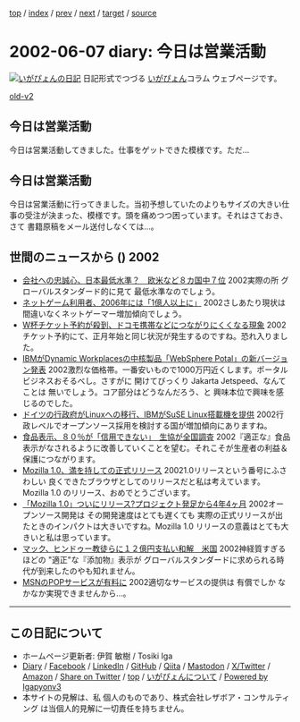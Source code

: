 [top](../index.html) 
 / [index](index.html) 
 / [prev](ig020606.html) 
 / [next](ig020610.html) 
 / [target](https://www.igapyon.jp/igapyon/diary/2002/ig020607.html) 
 / [source](https://github.com/igapyon/diary/blob/master/2002/ig020607.src.md) 

2002-06-07 diary: 今日は営業活動
=====================================================================================================
[![いがぴょんの日記](https://www.igapyon.jp/igapyon/diary/images/iga202308_64.jpg "いがぴょん")](https://www.igapyon.jp/igapyon/diary/memo/memoigapyon.html) 日記形式でつづる [いがぴょん](https://www.igapyon.jp/igapyon/diary/memo/memoigapyon.html)コラム ウェブページです。

[old-v2](ig020607-orig.html)

## 今日は営業活動

今日は営業活動してきました。仕事をゲットできた模様です。ただ…


## 今日は営業活動

今日は営業活動に行ってきました。当初予想していたのよりもサイズの大きい仕事の受注が決まった、模様です。頭を痛めつつ困っています。それはさておき、さて 書籍原稿をメール送付しなくては…。

## 世間のニュースから () 2002

* [会社への忠誠心、日本最低水準？　欧米など８カ国中７位](http://www.asahi.com/business/update/0607/008.html?2002)  2002実際の所 グローバルスタンダード的に見て 最低水準なのでしょう。
* [ネットゲーム利用者、2006年には「1億人以上に」](http://www.zdnet.co.jp/news/0206/07/nebt_09.html)  2002さしあたり現状は 間違いなくネットゲーマー増加傾向でしょう。
* [W杯チケット予約が殺到、ドコモ携帯などにつながりにくくなる現象](http://www.zdnet.co.jp/news/0206/07/njbt_01.html)  2002チケット予約にて、正月年始と同じ状況が発生するのですね。恐れ入りました。
* [IBMがDynamic Workplacesの中核製品「WebSphere Potal」の新バージョン発表](http://www.zdnet.co.jp/enterprise/0206/06/02060609.html)  2002激烈な価格帯。一番安いもので1000万円近くします。ポータルビジネスおそるべし。さすがに 開けてびっくり Jakarta Jetspeed、なんてことは 無いでしょう。コア部分はどうなんだろう、と 興味本位で興味を感じるのでした。
* [ドイツの行政府がLinuxへの移行、IBMがSuSE Linux搭載機を提供](http://www.zdnet.co.jp/enterprise/0206/06/02060608.html)  2002行政レベルでオープンソース採用を検討する国が増加傾向にありますね。
* [食品表示、８０％が「信用できない」　生協が全国調査](http://www.asahi.com/national/update/0607/028.html)  2002『適正な』食品表示がなされるように改善していくことを望む。それこそが生産者の利益＆保護につながります。
* [Mozilla 1.0、満を持しての正式リリース](http://www.zdnet.co.jp/news/0206/06/ne00_mozilla.html)  20021.0リリースという番号にふさわしい 良くできたブラウザとしてのリリースだと私は考えています。Mozilla 1.0 のリリース、おめでとうございます。
* [「Mozilla 1.0」ついにリリース?プロジェクト発足から4年4ヶ月](http://www.watch.impress.co.jp/internet/www/article/2002/0606/mozilla.htm)  2002オープンソース開発は その開発速度はとても遅くても 実際の正式リリースが出たときのインパクトは大きいですね。Mozilla 1.0 リリースの意義はとても大きいと私は思っています。
* [マック、ヒンドゥー教徒らに１２億円支払い和解　米国](http://www.asahi.com/international/update/0606/007.html)  2002神経質すぎるほどの "適正"な『添加物』表示が グローバルスタンダードに求められる時代が到来したのやも知れません。
* [MSNのPOPサービスが有料に](http://www.zdnet.co.jp/news/0206/07/nebt_10.html)  2002適切なサービスの提供は 有償でしか なかなか実現できませんから…。


----------------------------------------------------------------------------------------------------

## この日記について

* ホームページ更新者: 伊賀 敏樹 / Tosiki Iga
* [Diary](https://www.igapyon.jp/igapyon/diary/) / [Facebook](https://www.facebook.com/igapyon) / [LinkedIn](https://www.linkedin.com/in/toshikiiga) / [GitHub](https://github.com/igapyon) / [Qiita](https://qiita.com/igapyon) / [Mastodon](https://social.vivaldi.net/@igapyon) / [X/Twitter](https://twitter.com/ToshikiIga) / [Amazon](https://www.amazon.co.jp/%E4%BC%8A%E8%B3%80-%E6%95%8F%E6%A8%B9/e/B004LTQWCQ) / 
[Share on Twitter](https://twitter.com/intent/tweet?hashtags=igapyon%2Cdiary%2C%E3%81%84%E3%81%8C%E3%81%B4%E3%82%87%E3%82%93&text=%E4%BB%8A%E6%97%A5%E3%81%AF%E5%96%B6%E6%A5%AD%E6%B4%BB%E5%8B%95&url=https%3A%2F%2Fwww.igapyon.jp%2Figapyon%2Fdiary%2F2002%2Fig020607.html) / [top](../index.html) / [いがぴょんについて](https://www.igapyon.jp/igapyon/diary/memo/memoigapyon.html) / [Powered by Igapyonv3](https://github.com/igapyon/igapyonv3)
* 本サイトの見解は、私 個人のものであり、株式会社レザボア・コンサルティング は当個人的見解に一切責任を持ちません。 
